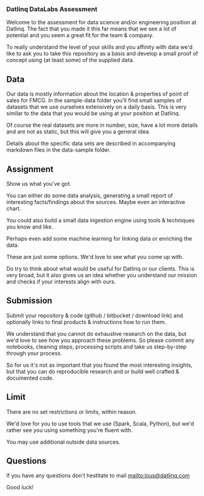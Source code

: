 ### Datlinq DataLabs Assessment

Welcome to the assessment for data science and/or engineering position at Datlinq.
The fact that you made it this far means that we see a lot of potential and you seem a great fit for the team & company.

To really understand the level of your skills and you affinity with data we'd like to ask you to take this repository as a basis and develop a small proof of concept using (at least some) of the supplied data. 


## Data

Our data is mostly information about the location & properties of point of sales for FMCG.
In the sample-data folder you'll find small samples of datasets that we use ourselves extensively on a daily basis.
This is very similar to the data that you would be using at your position at Datlinq.

Of course the real datasets are more in number, size, have a lot more details and are not as static, but this will give you a general idea.

Details about the specific data sets are described in accompanying markdown files in the data-sample folder.

## Assignment

Show us what you've got. 

You can either do some data analysis, generating a small report of interesting facts/findings about the sources. Maybe even an interactive chart.

You could also build a small data ingestion engine using tools & techniques you know and like.

Perhaps even add some machine learning for linking data or enriching the data.

These are just some options. We'd love to see what you come up with.

Do try to think about what would be useful for Datlinq or our clients. 
This is very broad, but it also gives us an idea whether you understand our mission and checks if your interests align with ours.

## Submission

Submit your repository & code (github / bitbucket / download link) and optionally links to final products & instructions how to run them.

We understand that you cannot do exhaustive research on the data, but we'd love to see how you approach these problems. 
So please commit any notebooks, cleaning steps, processing scripts and take us step-by-step through your process. 

So for us it's not as important that you found the most interesting insights, but that you can do reproducible research and or build well crafted & documented code.


## Limit

There are no set restrictions or limits, within reason.

We'd love for you to use tools that we use (Spark, Scala, Python), but we'd rather see you using something you're fluent with.

You may use additional outside data sources.

## Questions

If you have any questions don't hestitate to mail <mailto:lous@datlinq.com>

Good luck!


